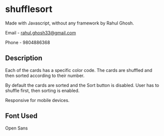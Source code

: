# shufflesort

Made with Javascript, without any framework by Rahul Ghosh.

Email - rahul.ghosh33@gmail.com

Phone - 9804886368


## Description

Each of the cards has a specific color code. The cards are shuffled and then sorted according to their number. 

By default the cards are sorted and the Sort button is disabled. User has to shuffle first, then sorting is enabled. 

Responsive for mobile devices.


## Font Used

Open Sans

